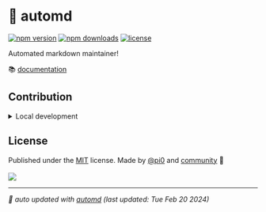 # 🤖 automd

<!-- automd:badges license color=yellow -->

[![npm version](https://flat.badgen.net/npm/v/automd?color=yellow)](https://npmjs.com/package/automd)
[![npm downloads](https://flat.badgen.net/npm/dm/automd?color=yellow)](https://npmjs.com/package/automd)
[![license](https://flat.badgen.net/github/license/unjs/automd?color=yellow)](https://github.com/unjs/automd/blob/main/LICENSE)

<!-- /automd -->

Automated markdown maintainer!

📚 [documentation](https://automd.unjs.io)

<!-- automd:fetch url="gh:unjs/.github/main/snippets/readme-contrib-node-pnpm.md" -->

## Contribution

<details>
  <summary>Local development</summary>

- Clone this repository
- Install the latest LTS version of [Node.js](https://nodejs.org/en/)
- Enable [Corepack](https://github.com/nodejs/corepack) using `corepack enable`
- Install dependencies using `pnpm install`
- Run tests using `pnpm dev` or `pnpm test`

</details>

<!-- /automd -->

## License

<!-- automd:contributors license=MIT author="pi0" -->

Published under the [MIT](https://github.com/unjs/automd/blob/main/LICENSE) license.
Made by [@pi0](https://github.com/pi0) and [community](https://github.com/unjs/automd/graphs/contributors) 💛
<br><br>
<a href="https://github.com/unjs/automd/graphs/contributors">
<img src="https://contrib.rocks/image?repo=unjs/automd" />
</a>

<!-- /automd -->

<!-- automd:with-automd -->

---

_🤖 auto updated with [automd](https://automd.unjs.io) (last updated: Tue Feb 20 2024)_

<!-- /automd -->
